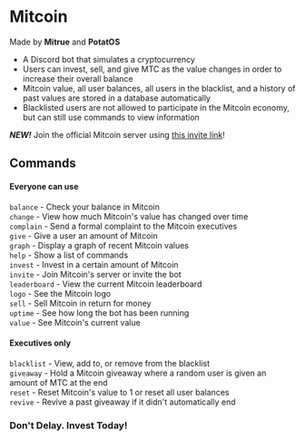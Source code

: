# Mitcoin
Made by **Mitrue** and **PotatOS**
 - A Discord bot that simulates a cryptocurrency
 - Users can invest, sell, and give MTC as the value changes in order to increase their overall balance
 - Mitcoin value, all user balances, all users in the blacklist, and a history of past values are stored in a database automatically
 - Blacklisted users are not allowed to participate in the Mitcoin economy, but can still use commands to view information
 
 ***NEW!*** Join the official Mitcoin server using [this invite link](https://discord.gg/yhV8bqz)!
## Commands
#### Everyone can use
`balance`     - Check your balance in Mitcoin  
`change`      - View how much Mitcoin's value has changed over time  
`complain`    - Send a formal complaint to the Mitcoin executives  
`give`        - Give a user an amount of Mitcoin  
`graph`       - Display a graph of recent Mitcoin values  
`help`        - Show a list of commands  
`invest`      - Invest in a certain amount of Mitcoin  
`invite`      - Join Mitcoin's server or invite the bot  
`leaderboard` - View the current Mitcoin leaderboard  
`logo`        - See the Mitcoin logo  
`sell`        - Sell Mitcoin in return for money  
`uptime`      - See how long the bot has been running  
`value`       - See Mitcoin's current value
#### Executives only
`blacklist` - View, add to, or remove from the blacklist  
`giveaway`  - Hold a Mitcoin giveaway where a random user is given an amount of MTC at the end  
`reset`     - Reset Mitcoin's value to 1 or reset all user balances  
`revive`    - Revive a past giveaway if it didn't automatically end

### Don't Delay. Invest Today!
